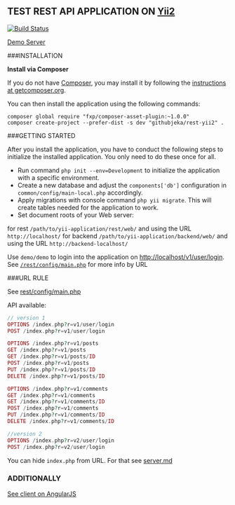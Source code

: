## TEST REST API APPLICATION ON [Yii2](https://github.com/yiisoft/yii2)

[![Build Status](https://travis-ci.org/githubjeka/yii2-rest.svg)](https://travis-ci.org/githubjeka/yii2-rest)

[Demo Server](https://yii2-rest-githubjeka.c9.io/rest/web/)

###INSTALLATION

**Install via Composer**

If you do not have [Composer](http://getcomposer.org/), you may install it by following the
[instructions at getcomposer.org](https://getcomposer.org/doc/00-intro.md).

You can then install the application using the following commands:

```
composer global require "fxp/composer-asset-plugin:~1.0.0"
composer create-project --prefer-dist -s dev "githubjeka/rest-yii2" .
```

###GETTING STARTED
 
After you install the application, you have to conduct the following steps to initialize the installed application.
You only need to do these once for all.

- Run command `php init --env=Development` to initialize the application with a specific environment.
- Create a new database and adjust the `components['db']` configuration in `common/config/main-local.php` accordingly.
- Apply migrations with console command ``php yii migrate``. This will create tables needed for the application to work.
- Set document roots of your Web server:

for rest `/path/to/yii-application/rest/web/` and using the URL `http://localhost/`
for backend `/path/to/yii-application/backend/web/` and using the URL `http://backend-localhost/`

Use `demo/demo` to login into the application on [http://localhost/v1/user/login](http://localhost/v1/user/login). See 
[`/rest/config/main.php`](/rest/config/main.php) for more info by URL

###URL RULE

See [rest/config/main.php](rest/config/main.php)

API available:

```php
// version 1
OPTIONS /index.php?r=v1/user/login
POST /index.php?r=v1/user/login

OPTIONS /index.php?r=v1/posts
GET /index.php?r=v1/posts
GET /index.php?r=v1/posts/ID
POST /index.php?r=v1/posts
PUT /index.php?r=v1/posts/ID
DELETE /index.php?r=v1/posts/ID

OPTIONS /index.php?r=v1/comments
GET /index.php?r=v1/comments
GET /index.php?r=v1/comments/ID
POST /index.php?r=v1/comments
PUT /index.php?r=v1/comments/ID
DELETE /index.php?r=v1/comments/ID

//version 2
OPTIONS /index.php?r=v2/user/login
POST /index.php?r=v2/user/login
```

You can hide `index.php` from URL. For that see [server.md](server.md)

### ADDITIONALLY

[See client on AngularJS](https://github.com/githubjeka/angular-yii2)
